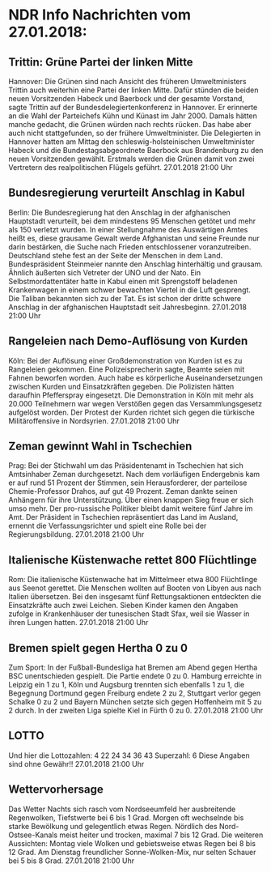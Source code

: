 # NDR Info Nachrichten vom 27.01.2018:


## Trittin: Grüne Partei der linken Mitte
Hannover: Die Grünen sind nach Ansicht des früheren Umweltministers Trittin auch weiterhin eine Partei der linken Mitte. Dafür stünden die beiden neuen Vorsitzenden Habeck und Baerbock und der gesamte Vorstand, sagte Trittin auf der Bundesdelegiertenkonferenz in Hannover. Er erinnerte an die Wahl der Parteichefs Kühn und Künast im Jahr 2000. Damals hätten manche gedacht, die Grünen würden nach rechts rücken. Das habe aber auch nicht stattgefunden, so der frühere Umweltminister. Die Delegierten in Hannover hatten am Mittag den schleswig-holsteinischen Umweltminister Habeck und die Bundestagsabgeordnete Baerbock aus Brandenburg zu den neuen Vorsitzenden gewählt. Erstmals werden die Grünen damit von zwei Vertretern des realpolitischen Flügels geführt. 27.01.2018 21:00 Uhr 

## Bundesregierung verurteilt Anschlag in Kabul
Berlin: Die Bundesregierung hat den Anschlag in der afghanischen Hauptstadt verurteilt, bei dem mindestens 95 Menschen getötet und mehr als 150 verletzt wurden. In einer Stellungnahme des Auswärtigen Amtes heißt es, diese grausame Gewalt werde Afghanistan und seine Freunde nur darin bestärken, die Suche nach Frieden entschlossener voranzutreiben. Deutschland stehe fest an der Seite der Menschen in dem Land. Bundespräsident Steinmeier nannte den Anschlag hinterhältig und grausam. Ähnlich äußerten sich Vetreter der UNO und der Nato. Ein Selbstmordattentäter hatte in Kabul einen mit Sprengstoff beladenen Krankenwagen in einem schwer bewachten Viertel in die Luft gesprengt. Die Taliban bekannten sich zu der Tat. Es ist schon der dritte schwere Anschlag in der afghanischen Hauptstadt seit Jahresbeginn. 27.01.2018 21:00 Uhr 

## Rangeleien nach Demo-Auflösung von Kurden
Köln: Bei der Auflösung einer Großdemonstration von Kurden ist es zu Rangeleien gekommen. Eine Polizeisprecherin sagte, Beamte seien mit Fahnen beworfen worden. Auch habe es körperliche Auseinandersetzungen zwischen Kurden und Einsatzkräften gegeben. Die Polizisten hätten daraufhin Pfefferspray eingesetzt. Die Demonstration in Köln mit mehr als 20.000 Teilnehmern war wegen Verstößen gegen das Versammlungsgesetz aufgelöst worden. Der Protest der Kurden richtet sich gegen die türkische Militäroffensive in Nordsyrien. 27.01.2018 21:00 Uhr 

## Zeman gewinnt Wahl in Tschechien
Prag:        Bei der Stichwahl um das Präsidentenamt in Tschechien hat sich Amtsinhaber Zeman durchgesetzt. Nach dem vorläufigen Endergebnis kam er auf rund 51 Prozent der Stimmen, sein Herausforderer, der parteilose Chemie-Professor Drahos, auf gut 49 Prozent. Zeman dankte seinen Anhängern für ihre Unterstützung. Über einen knappen Sieg freue er sich umso mehr. Der pro-russische Politiker bleibt damit weitere fünf Jahre im Amt. Der Präsident in Tschechien repräsentiert das Land im Ausland, ernennt die Verfassungsrichter und spielt eine Rolle bei der Regierungsbildung. 27.01.2018 21:00 Uhr 

## Italienische Küstenwache rettet 800 Flüchtlinge
Rom: Die italienische Küstenwache hat im Mittelmeer etwa 800 Flüchtlinge aus Seenot gerettet. Die Menschen wollten auf Booten von Libyen aus nach Italien übersetzen. Bei den insgesamt fünf Rettungsaktionen entdeckten die Einsatzkräfte auch zwei Leichen. Sieben Kinder kamen den Angaben zufolge in Krankenhäuser der tunesischen Stadt Sfax, weil sie Wasser in ihren Lungen hatten. 27.01.2018 21:00 Uhr 

## Bremen spielt gegen Hertha 0 zu 0
Zum Sport: In der Fußball-Bundesliga hat Bremen am Abend gegen Hertha BSC unentschieden gespielt. Die Partie endete 0 zu 0.
Hamburg erreichte in Leipzig ein 1 zu 1, Köln und Augsburg trennten sich ebenfalls 1 zu 1, die Begegnung Dortmund gegen Freiburg endete 2 zu 2, Stuttgart verlor gegen Schalke 0 zu 2 und Bayern München setzte sich gegen Hoffenheim mit 5 zu 2 durch. In der zweiten Liga spielte Kiel in Fürth 0 zu 0. 27.01.2018 21:00 Uhr 

## LOTTO
Und hier die Lottozahlen:
4		22		24		34		36		43
Superzahl:		6
Diese Angaben sind ohne Gewähr!! 27.01.2018 21:00 Uhr 

## Wettervorhersage
Das Wetter Nachts sich rasch vom Nordseeumfeld her ausbreitende Regenwolken, Tiefstwerte bei 6 bis 1 Grad. Morgen oft wechselnde bis starke Bewölkung und gelegentlich etwas Regen. Nördlich des Nord-Ostsee-Kanals meist heiter und trocken, maximal 7 bis 12 Grad. Die weiteren Aussichten:
Montag viele Wolken und gebietsweise etwas Regen bei 8 bis 12 Grad. Am Dienstag freundlicher Sonne-Wolken-Mix, nur selten Schauer bei 5 bis 8 Grad. 27.01.2018 21:00 Uhr 
